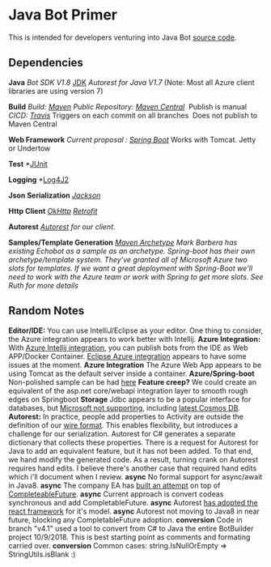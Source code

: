 # Java Bot Primer

This is intended for  developers venturing into Java Bot [source code]( https://github.com/Microsoft/botbuilder-java).

## Dependencies
**Java**
   *Bot SDK V1.8* [JDK](https://www.oracle.com/technetwork/java/javase/downloads/jdk8-downloads-2133151.html)
   *Autorest for Java V1.7* (Note: Most all Azure client libraries are using version 7)

**Build**
   *Build: [Maven](https://maven.apache.org/what-is-maven.html)*
   *Public Repository: [Maven Central](https://search.maven.org/)*
​       Publish is manual
   *CICD: [Travis](https://travis-ci.org/Microsoft/botbuilder-java)*
​       Triggers on each commit on all branches
​       Does not publish to Maven Central

**Web Framework**
   *Current proposal :  [Spring Boot](http://spring.io/projects/spring-boot)*
   Works with Tomcat. Jetty or Undertow

**Test**
   *[JUnit](https://junit.org/junit5/)

**Logging**
   *[Log4J2](https://logging.apache.org/log4j/2.x/)

**Json Serialization**
   *[Jackson](https://github.com/FasterXML/jackson)*

**Http Client**
   *[OkHttp](http://square.github.io/okhttp/)*
   *[Retrofit](https://square.github.io/retrofit/)*

**Autorest**
   *[Autorest](https://github.com/Azure/autorest-clientruntime-for-java) for our client.*

**Samples/Template Generation**
   *[Maven Archetype](https://maven.apache.org/guides/introduction/introduction-to-archetypes.html)*
   *Mark Barbera has existing Echobot as a sample as an archetype.*
   *Spring-boot has their own  archetype/template system.  They've granted all of Microsoft Azure two slots for templates.  If we want a great deployment with Spring-Boot we'll need to  work with the Azure team or work with Spring to get more slots.*
   *See Ruth for more details*

## Random Notes
   **Editor/IDE:** You can use IntelliJ/Eclipse as your editor.  One thing to consider, the Azure integration appears to work better with Intellij.
   **Azure Integration:** With [Azure Intellij integration](https://plugins.jetbrains.com/plugin/8053-azure-toolkit-for-intellij), you can publish bots from the IDE as Web APP/Docker Container.  [Eclipse Azure integration](https://docs.microsoft.com/en-us/java/azure/eclipse/azure-toolkit-for-eclipse?view=azure-java-stable) appears to have some issues at the moment.
   **Azure Integration** The Azure Web App appears to be using Tomcat as the default server inside a container.
   **Azure/Spring-boot** Non-polished sample can be had  [here](https://github.com/daveta/java_spring_bot)
   **Feature creep?** We could create an equivalent of the asp.net core/webapi integration layer to smooth rough edges on Springboot
   **Storage** Jdbc appears to be a popular interface for databases, but [Microsoft not supporting](https://www.oracle.com/technetwork/java/index-136695.html), including [latest Cosmos DB](https://docs.microsoft.com/en-us/azure/cosmos-db/sql-api-sdk-java).
   **Autorest:** In practice, people add properties to Activity are outside the definition of our  [wire format](https://github.com/Microsoft/BotBuilder/blob/master/specs/botframework-activity/botframework-activity.md).  This enables flexibility, but introduces a challenge for our serialization.  Autorest for C# generates a separate dictionary that collects these  properties.  There is a request for Autorest for Java to add an equivalent feature, but it has not been added.  To that end, we hand modify the generated code.
As a result, turning crank on Autorest requires hand edits.  I believe there's another case that required hand edits which i'll document when I review.
   **async** No formal support for async/await in Java8.
   **async** The company EA has [built an attempt](https://github.com/electronicarts/ea-async) on top of [CompleteableFuture](https://docs.oracle.com/javase/8/docs/api/java/util/concurrent/CompletableFuture.html).
   **async** Current approach is convert codeas  synchronous and add CompletableFuture.
   **async** Autorest [has adopted the react framework](https://github.com/ReactiveX/RxJava) for it's model.
   **async** Autorest not moving to Java8 in near future, blocking any CompletableFuture adoption.
   **conversion** Code in branch "v4.1" used a tool to convert from C# to Java the entire BotBuilder project 10/9/2018.  This is best starting point as comments and formating carried over.
   **conversion** Common cases: string.IsNullOrEmpty => StringUtils.isBlank :)
